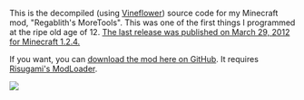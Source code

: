 This is the decompiled (using [Vineflower](https://github.com/Vineflower/vineflower)) source code for my Minecraft mod, "Regablith's MoreTools". This was one of the first things I programmed at the ripe old age of 12. [The last release was published on March 29, 2012 for Minecraft 1.2.4.](https://www.curseforge.com/minecraft/mc-mods/regabliths-moretools)

If you want, you can [download the mod here on GitHub](https://github.com/seaneoo/MoreTools/releases/tag/1.2.4_MoreTools_V.5). It requires [Risugami's ModLoader](https://mcarchive.net/mods/modloader).

![](https://media.forgecdn.net/attachments/8/630/Untitled-1_1823557_1_.png)
